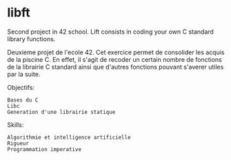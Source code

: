 # libft

Second project in 42 school. Lift consists in coding your own C standard library functions.

Deuxieme projet de l'ecole 42. Cet exercice permet de consolider les acquis de la piscine C. En effet, il s'agit de recoder un certain nombre de fonctions de la librairie C standard ainsi que d'autres fonctions pouvant s'averer utiles par la suite.

Objectifs:

	Bases du C
	Libc
	Generation d'une librairie statique

Skills:

	Algorithmie et intelligence artificielle
	Rigueur
	Programmation imperative